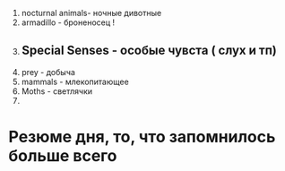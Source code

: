 1. nocturnal animals- ночные дивотные
2. armadillo - броненосец !
3. ## Special Senses - особые чувста ( слух и тп)
4. prey - добыча
5. mammals - млекопитающее
6. Moths - светлячки
7. 








# Резюме дня, то, что запомнилось больше всего